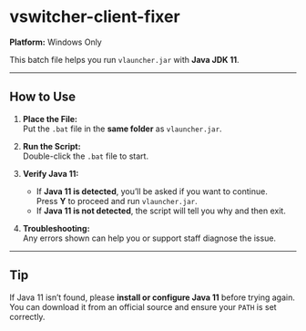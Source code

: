 # vswitcher-client-fixer

**Platform:** Windows Only

This batch file helps you run `vlauncher.jar` with **Java JDK 11**.

---

## How to Use

1. **Place the File:**  
   Put the `.bat` file in the **same folder** as `vlauncher.jar`.
   
2. **Run the Script:**  
   Double-click the `.bat` file to start.
   
3. **Verify Java 11:**  
   - If **Java 11 is detected**, you’ll be asked if you want to continue.  
     Press **Y** to proceed and run `vlauncher.jar`.  
   - If **Java 11 is not detected**, the script will tell you why and then exit.

4. **Troubleshooting:**  
   Any errors shown can help you or support staff diagnose the issue.

---

## Tip

If Java 11 isn’t found, please **install or configure Java 11** before trying again. You can download it from an official source and ensure your `PATH` is set correctly.
